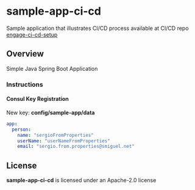 # sample-app-ci-cd

Sample application that illustrates CI/CD process available at CI/CD repo [engage-ci-cd-setup](https://github.com/smiguelnet/engage-ci-cd-setup)

## Overview

Simple Java Spring Boot Application 

### Instructions

#### Consul Key Registration

New key: **config/sample-app/data**

```yaml
app:
  person:
    name: "sergioFromProperties"
    userName: "userNameFromProperties"
    email: "sergio.from.properties@smiguel.net"
```

## License

**sample-app-ci-cd** is licensed under an Apache-2.0 license
